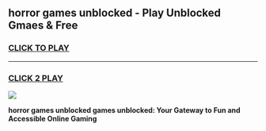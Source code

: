 
## horror games unblocked - Play Unblocked Gmaes & Free
<h3>
<a href="https://premium.freeplayer.one?title=horror_games_unblocked&ref=20F">CLICK TO PLAY</a></h3>
<hr>

<h3>
<a href="https://premium.freeplayer.one?title=horror_games_unblocked&ref=20F">CLICK 2 PLAY</a>
  
</h3>

<a href="https://premium.freeplayer.one?title=horror_games_unblocked&ref=20F/"><img src="https://clearcache.store/games.png"></a>


**horror games unblocked games unblocked: Your Gateway to Fun and Accessible Online Gaming**
